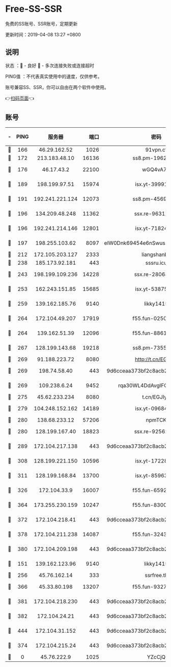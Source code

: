 # Free-SS-SSR

免费的SS账号、SSR账号，定期更新

更新时间：2019-04-08 13:27 +0800

## 说明

状态     ：🙂 - 良好 🙁 - 多次连接失败或连接超时

PING值   ：不代表真实使用中的速度，仅供参考。

账号兼容SS、SSR，你可以自由在两个软件中使用。

👉[扫码页面](https://liesauer.github.io/Free-SS-SSR/)👈

## 账号

|-|PING|服务器|端口|密码|加密方式|区域|
|:----:|:----:|:-----:|-----:|:----:|:----:|:----:|
|🙂|166|46.29.162.52|1026|91vpn.cf|rc4-md5|RU|
|🙂|172|213.183.48.10|16136|ss8.pm-19627789|rc4-md5|RU|
|🙂|176|46.17.43.2|22100|wGQ4vA7D|aes-256-gcm|RU|
|🙂|189|198.199.97.51|15974|isx.yt-39991423|aes-256-cfb|US|
|🙂|191|192.241.221.124|12073|ss8.pm-45691802|aes-256-cfb|US|
|🙂|196|134.209.48.248|11362|ssx.re-96312869|aes-256-cfb|US|
|🙂|196|192.241.214.146|12801|isx.yt-71824298|aes-256-cfb|US|
|🙂|197|198.255.103.62|8097|eIW0Dnk69454e6nSwuspv9DmS201tQ0D|aes-256-cfb|US|
|🙂|212|172.105.203.127|2333|liangshanbo|chacha20|JP|
|🙂|238|185.173.92.181|443|sssru.icu|rc4-md5|RU|
|🙂|243|198.199.109.236|14228|ssx.re-28068094|aes-256-cfb|US|
|🙂|253|162.243.151.85|15685|isx.yt-53875045|aes-256-cfb|US|
|🙂|259|139.162.185.76|9140|likky1415|aes-256-cfb|DE|
|🙂|264|172.104.49.207|17919|f55.fun-02500708|aes-256-cfb|SG|
|🙂|264|139.162.51.39|12096|f55.fun-88617667|aes-256-cfb|SG|
|🙂|267|128.199.143.68|19218|ss8.pm-73559472|aes-256-cfb|SG|
|🙂|269|91.188.223.72|8080|http://t.cn/EGJIyrl|rc4-md5|RU|
|🙂|269|198.74.58.40|443|9d6cceaa373bf2c8acb22e60b6a58be6|aes-256-cfb|US|
|🙂|269|109.238.6.24|9452|rqa30WL4DdAvgIFG6Fs3znzTa|aes-256-cfb|FR|
|🙂|275|45.62.233.234|8080|t.cn/EGJIyrl|rc4-md5|CA|
|🙂|279|104.248.152.162|14189|isx.yt-09684732|aes-256-cfb|SG|
|🙂|280|138.68.233.12|57206|npmTCK|rc4-md5|US|
|🙂|280|128.199.167.40|18823|ssx.re-92562343|aes-256-cfb|SG|
|🙂|289|172.104.217.138|443|9d6cceaa373bf2c8acb22e60b6a58be6|aes-256-cfb|US|
|🙂|308|128.199.221.150|10596|isx.yt-17228760|aes-256-cfb|SG|
|🙂|311|128.199.168.84|13700|isx.yt-85963683|aes-256-cfb|SG|
|🙂|326|172.104.33.9|16007|f55.fun-65922710|aes-256-cfb|SG|
|🙂|364|173.255.230.159|10247|f55.fun-83008054|aes-256-cfb|US|
|🙂|372|172.104.218.41|443|9d6cceaa373bf2c8acb22e60b6a58be6|aes-256-cfb|US|
|🙂|378|172.104.211.238|14087|f55.fun-32438458|aes-256-cfb|US|
|🙂|380|172.104.209.198|443|9d6cceaa373bf2c8acb22e60b6a58be6|aes-256-cfb|US|
|🙂|151|139.162.123.96|9140|likky1415|aes-256-cfb|JP|
|🙂|256|45.76.162.14|333|ssrfree.tk|rc4|SG|
|🙂|366|45.33.80.198|13207|f55.fun-93270323|aes-256-cfb|US|
|🙂|381|172.104.218.230|443|9d6cceaa373bf2c8acb22e60b6a58be6|aes-256-cfb|US|
|🙂|382|172.104.24.21|443|9d6cceaa373bf2c8acb22e60b6a58be6|aes-256-cfb|US|
|🙂|444|172.104.31.152|443|9d6cceaa373bf2c8acb22e60b6a58be6|aes-256-cfb|US|
|🙁|374|172.104.215.24|443|9d6cceaa373bf2c8acb22e60b6a58be6|aes-256-cfb|US|
|🙁|0|45.76.222.9|1025|YZcCjQ|rc4-md5|JP|
